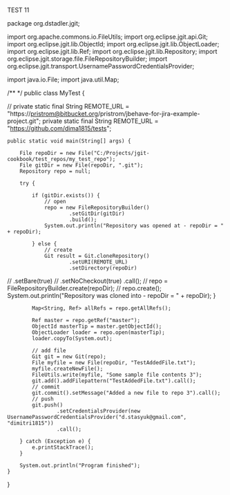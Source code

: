 TEST 11

package org.dstadler.jgit;

import org.apache.commons.io.FileUtils;
import org.eclipse.jgit.api.Git;
import org.eclipse.jgit.lib.ObjectId;
import org.eclipse.jgit.lib.ObjectLoader;
import org.eclipse.jgit.lib.Ref;
import org.eclipse.jgit.lib.Repository;
import org.eclipse.jgit.storage.file.FileRepositoryBuilder;
import org.eclipse.jgit.transport.UsernamePasswordCredentialsProvider;

import java.io.File;
import java.util.Map;

/**
 */
public class MyTest {

//    private static final String REMOTE_URL = "https://pristrom@bitbucket.org/pristrom/jbehave-for-jira-example-project.git";
    private static final String REMOTE_URL = "https://github.com/dima1815/tests";

    public static void main(String[] args) {

        File repoDir = new File("C:/Projects/jgit-cookbook/test_repos/my_test_repo");
        File gitDir = new File(repoDir, ".git");
        Repository repo = null;

        try {

            if (gitDir.exists()) {
                // open
                repo = new FileRepositoryBuilder()
                        .setGitDir(gitDir)
                        .build();
                System.out.println("Repository was opened at - repoDir = " + repoDir);

            } else {
                // create
                Git result = Git.cloneRepository()
                        .setURI(REMOTE_URL)
                        .setDirectory(repoDir)
//                        .setBare(true)
//                        .setNoCheckout(true)
                        .call();
//                repo = FileRepositoryBuilder.create(repoDir);
//                repo.create();
                System.out.println("Repository was cloned into - repoDir = " + repoDir);
            }

            Map<String, Ref> allRefs = repo.getAllRefs();

            Ref master = repo.getRef("master");
            ObjectId masterTip = master.getObjectId();
            ObjectLoader loader = repo.open(masterTip);
            loader.copyTo(System.out);

            // add file
            Git git = new Git(repo);
            File myfile = new File(repoDir, "TestAddedFile.txt");
            myfile.createNewFile();
            FileUtils.write(myfile, "Some sample file contents 3");
            git.add().addFilepattern("TestAddedFile.txt").call();
            // commit
            git.commit().setMessage("Added a new file to repo 3").call();
            // push
            git.push()
                    .setCredentialsProvider(new UsernamePasswordCredentialsProvider("d.stasyuk@gmail.com", "dimitri1815"))
                    .call();

        } catch (Exception e) {
            e.printStackTrace();
        }

        System.out.println("Program finished");
    }

}
